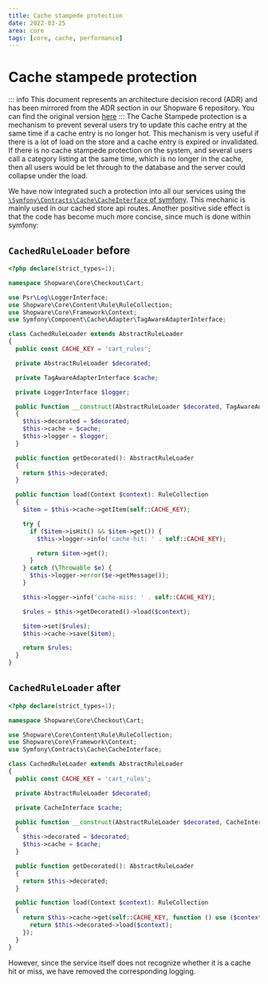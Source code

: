 ```yaml
---
title: Cache stampede protection
date: 2022-03-25
area: core
tags: [core, cache, performance]
---
```


# Cache stampede protection

::: info
This document represents an architecture decision record (ADR) and has been mirrored from the ADR section in our Shopware 6 repository.
You can find the original version [here](https://github.com/shopware/shopware/blob/trunk/adr/2022-03-25-cache-stampede-protection.md)
:::
The Cache Stampede protection is a mechanism to prevent several users try to update this cache entry at the same time if a cache entry is no longer hot. This mechanism is very useful if there is a lot of load on the store and a cache entry is expired or invalidated. If there is no cache stampede protection on the system, and several users call a category listing at the same time, which is no longer in the cache, then all users would be let through to the database and the server could collapse under the load.

We have now integrated such a protection into all our services using the [`\Symfony\Contracts\Cache\CacheInterface` of symfony](https://symfony.com/blog/new-in-symfony-4-2-cache-stampede-protection). This mechanic is mainly used in our cached store api routes. Another positive side effect is that the code has become much more concise, since much is done within symfony:

## `CachedRuleLoader` before

```php
<?php declare(strict_types=1);

namespace Shopware\Core\Checkout\Cart;

use Psr\Log\LoggerInterface;
use Shopware\Core\Content\Rule\RuleCollection;
use Shopware\Core\Framework\Context;
use Symfony\Component\Cache\Adapter\TagAwareAdapterInterface;

class CachedRuleLoader extends AbstractRuleLoader
{
  public const CACHE_KEY = 'cart_rules';

  private AbstractRuleLoader $decorated;

  private TagAwareAdapterInterface $cache;

  private LoggerInterface $logger;

  public function __construct(AbstractRuleLoader $decorated, TagAwareAdapterInterface $cache, LoggerInterface $logger)
  {
    $this->decorated = $decorated;
    $this->cache = $cache;
    $this->logger = $logger;
  }

  public function getDecorated(): AbstractRuleLoader
  {
    return $this->decorated;
  }

  public function load(Context $context): RuleCollection
  {
    $item = $this->cache->getItem(self::CACHE_KEY);

    try {
      if ($item->isHit() && $item->get()) {
        $this->logger->info('cache-hit: ' . self::CACHE_KEY);

        return $item->get();
      }
    } catch (\Throwable $e) {
      $this->logger->error($e->getMessage());
    }

    $this->logger->info('cache-miss: ' . self::CACHE_KEY);

    $rules = $this->getDecorated()->load($context);

    $item->set($rules);
    $this->cache->save($item);

    return $rules;
  }
}
```

## `CachedRuleLoader` after

```php
<?php declare(strict_types=1);

namespace Shopware\Core\Checkout\Cart;

use Shopware\Core\Content\Rule\RuleCollection;
use Shopware\Core\Framework\Context;
use Symfony\Contracts\Cache\CacheInterface;

class CachedRuleLoader extends AbstractRuleLoader
{
  public const CACHE_KEY = 'cart_rules';

  private AbstractRuleLoader $decorated;

  private CacheInterface $cache;

  public function __construct(AbstractRuleLoader $decorated, CacheInterface $cache)
  {
    $this->decorated = $decorated;
    $this->cache = $cache;
  }

  public function getDecorated(): AbstractRuleLoader
  {
    return $this->decorated;
  }

  public function load(Context $context): RuleCollection
  {
    return $this->cache->get(self::CACHE_KEY, function () use ($context): RuleCollection {
      return $this->decorated->load($context);
    });
  }
}
```

However, since the service itself does not recognize whether it is a cache hit or miss, we have removed the corresponding logging.
